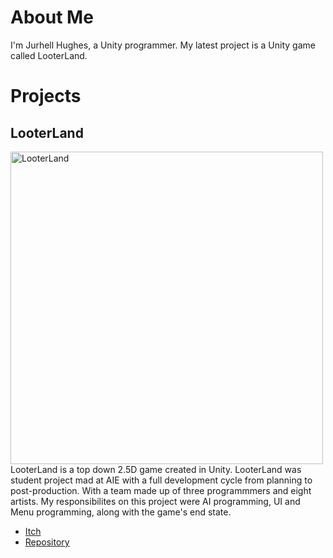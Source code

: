 # About Me
I'm Jurhell Hughes, a Unity programmer. My latest project is a Unity game called LooterLand.

# Projects
## LooterLand
<img src="C:/Users/s228025/Downloads/looterland.png" alt="LooterLand" width="500"/>
LooterLand is a top down 2.5D game created in Unity. LooterLand was student project mad at AIE with a full development cycle from planning to post-production. With a team made up of three programmmers and eight artists. My responsibilites on this project were AI programming, UI and Menu programming, along with the game's end state.

- [Itch](https://looter-land.itch.io/looter-land)
- [Repository](https://github.com/drew-aie/2024-MinorProduction-LooterLand/tree/dev)

<!--
**Jurhell/Jurhell** is a ✨ _special_ ✨ repository because its `README.md` (this file) appears on your GitHub profile.

Here are some ideas to get you started:

- 🔭 I’m currently working on ...
- 🌱 I’m currently learning ...
- 👯 I’m looking to collaborate on ...
- 🤔 I’m looking for help with ...
- 💬 Ask me about ...
- 📫 How to reach me: ...
- 😄 Pronouns: ...
- ⚡ Fun fact: ...
-->
